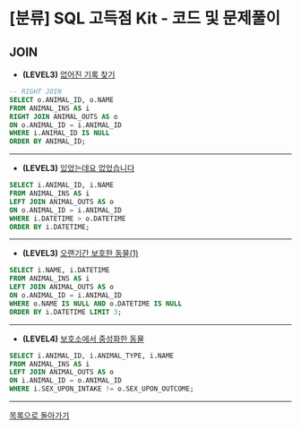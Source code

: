 # [분류] SQL 고득점 Kit - 코드 및 문제풀이

## JOIN
- __(LEVEL3)__ [없어진 기록 찾기](https://programmers.co.kr/learn/courses/30/lessons/59042)
```sql
-- RIGHT JOIN
SELECT o.ANIMAL_ID, o.NAME 
FROM ANIMAL_INS AS i
RIGHT JOIN ANIMAL_OUTS AS o
ON o.ANIMAL_ID = i.ANIMAL_ID
WHERE i.ANIMAL_ID IS NULL
ORDER BY ANIMAL_ID;
```
<hr>

- __(LEVEL3)__ [있었는데요 없었습니다](https://programmers.co.kr/learn/courses/30/lessons/59043)
```sql
SELECT i.ANIMAL_ID, i.NAME
FROM ANIMAL_INS AS i
LEFT JOIN ANIMAL_OUTS AS o
ON o.ANIMAL_ID = i.ANIMAL_ID
WHERE i.DATETIME > o.DATETIME
ORDER BY i.DATETIME;
```
<hr>

- __(LEVEL3)__ [오랜기간 보호한 동물(1)](https://programmers.co.kr/learn/courses/30/lessons/59044)
```sql
SELECT i.NAME, i.DATETIME
FROM ANIMAL_INS AS i
LEFT JOIN ANIMAL_OUTS AS o
ON o.ANIMAL_ID = i.ANIMAL_ID
WHERE o.NAME IS NULL AND o.DATETIME IS NULL
ORDER BY i.DATETIME LIMIT 3;
```
<hr>

- __(LEVEL4)__ [보호소에서 중성화한 동물](https://programmers.co.kr/learn/courses/30/lessons/59045)
```sql
SELECT i.ANIMAL_ID, i.ANIMAL_TYPE, i.NAME
FROM ANIMAL_INS AS i
LEFT JOIN ANIMAL_OUTS AS o
ON i.ANIMAL_ID = o.ANIMAL_ID
WHERE i.SEX_UPON_INTAKE != o.SEX_UPON_OUTCOME;
```
<hr>

[목록으로 돌아가기](https://github.com/ss-won/For-Coding-Test/blob/master/Programmers/sqlKit)